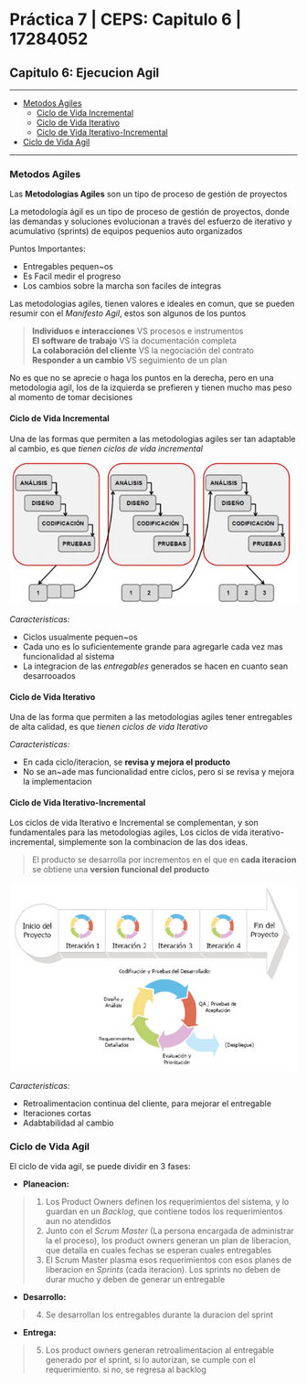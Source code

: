 # Práctica 7 | CEPS: Capitulo 6 | 17284052

## Capitulo 6: Ejecucion Agil
----
  - [Metodos Agiles](#metodos-agiles)
    - [Ciclo de Vida Incremental](#ciclo-de-vida-incremental)
    - [Ciclo de Vida Iterativo](#ciclo-de-vida-iterativo)
    - [Ciclo de Vida Iterativo-Incremental](#ciclo-de-vida-iterativo-incremental)
  - [Ciclo de Vida Agil](#ciclo-de-vida-agil)
    
----

### Metodos Agiles

Las **Metodologias Agiles** son un tipo de proceso de gestión de proyectos

La metodología ágil es un tipo de proceso de gestión de proyectos, donde las demandas y soluciones evolucionan a través del esfuerzo de iterativo y acumulativo (sprints) de equipos pequenios auto organizados

Puntos Importantes:
* Entregables pequen~os
* Es Facil medir el progreso
* Los cambios sobre la marcha son faciles de integras

Las metodologias agiles, tienen valores e ideales en comun, que se pueden resumir con el *Manifesto Agil*, estos son algunos de los puntos

> **Individuos e interacciones** VS procesos e instrumentos <br>
> **El software de trabajo** VS la documentación completa <br>
> **La colaboración del cliente** VS la negociación del contrato <br>
> **Responder a un cambio** VS seguimiento de un plan <br>

No es que no se aprecie o haga los puntos en la derecha, pero en una metodologia agil, los de la izquierda se prefieren y tienen mucho mas peso al momento de tomar decisiones


#### Ciclo de Vida Incremental

Una de las formas que permiten a las metodologias agiles ser tan adaptable al cambio, es que *tienen ciclos de vida incremental*


![Ciclo de vida incremental](images/incremental-life.jpg)

*Caracteristicas:*
* Ciclos usualmente pequen~os 
* Cada uno es lo suficientemente grande para agregarle cada vez mas funcionalidad al sistema
* La integracion de las *entregables* generados se hacen en cuanto sean desarrooados 

#### Ciclo de Vida Iterativo

Una de las forma que permiten a las metodologias agiles tener entregables de alta calidad, es que *tienen ciclos de vida Iterativo*

*Caracteristicas:*
* En cada ciclo/iteracion, se **revisa y mejora el producto**
* No se an~ade mas funcionalidad entre ciclos, pero si se revisa y mejora la implementacion

#### Ciclo de Vida Iterativo-Incremental
Los ciclos de vida Iterativo e Incremental se complementan, y son fundamentales para las metodologias agiles,
Los ciclos de vida iterativo-incremental, simplemente son la combinacion de las dos ideas.

> El producto se desarrolla por incrementos en el que en **cada iteracion** se obtiene una **version funcional del producto**

<p align="center"><img src="images/Scrum11.png" alt="Ciclo de vida iterativo-incremental"></p>

*Caracteristicas:*
* Retroalimentacion continua del cliente, para mejorar el entregable
* Iteraciones cortas
* Adabtabilidad al cambio

### Ciclo de Vida Agil

El ciclo de vida agil, se puede dividir en 3 fases:


* **Planeacion:**
> 1. Los Product Owners definen los requerimientos del sistema, y lo guardan en un *Backlog*, que contiene todos los requerimientos aun no atendidos
> 2. Junto con el *Scrum Master* (La persona encargada de administrar la el proceso), los product owners generan un plan de liberacion, que detalla en cuales fechas se esperan cuales entregables
> 3. El Scrum Master plasma esos requerimientos con esos planes de liberacion en *Sprints* (cada iteracion).
     Los sprints no deben de durar mucho y deben de generar un entregable


* **Desarrollo:**
> 4. Se desarrollan los entregables durante la duracion del sprint


* **Entrega:**
> 5. Los product owners generan retroalimentacion al entregable generado por el sprint, si lo autorizan, se cumple con el requerimiento. 
   si no, se regresa al backlog
